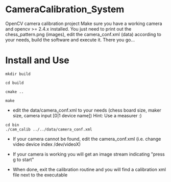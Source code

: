 ﻿# CameraCalibration_System

OpenCV camera calibration project
Make sure you have a working camera and opencv >= 2.4.x installed.
You just need to print out the chess_pattern.png (images), 
edit the camera_conf.xml (data) according to your needs, build the 
software and execute it. There you go... 

Install and Use
================
```
mkdir build

cd build

cmake ..

make
```
- edit the data/camera_conf.xml to your needs (chess board size, maker size, camera input [0|1 device name])
   Hint: Use a measurer :)
```
cd bin
./cam_calib ../../data/camera_conf.xml
```
- If your camera cannot be found, edit the camera_conf.xml (i.e. change video device index /dev/videoX)

- If your camera is working you will get an image stream indicating "press g to start"

- When done, exit the calibration routine and you will find a calibration xml file next to the executable
